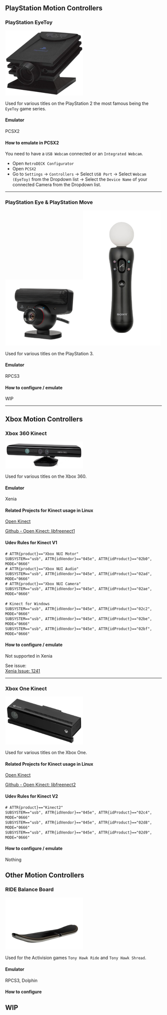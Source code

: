 ## PlayStation Motion Controllers

### PlayStation EyeToy

<img src="../../wiki_images/controllers/playstation-eye-toy.png" width="250">

Used for various titles on the PlayStation 2 the most famous being the `EyeToy` game series.

#### Emulator
PCSX2


#### How to emulate in PCSX2

You need to have a `USB Webcam` connected or an `Integrated Webcam`.

- Open `RetroDECK Configurator`
- Open `PCSX2`
- Go to `Settings` -> `Controllers` -> Select `USB Port` -> Select `Webcam (EyeToy)` from the Dropdown list -> Select the `Device Name` of your connected Camera from the Dropdown list.

---

### PlayStation Eye & PlayStation Move

<img src="../../wiki_images/controllers/playstation-eye.png" width="250"><img src="../../wiki_images/controllers/playstation-move.png" width="250">

Used for various titles on the PlayStation 3.

#### Emulator
RPCS3

#### How to configure / emulate

WIP

---

## Xbox Motion Controllers

### Xbox 360 Kinect

<img src="../../wiki_images/controllers/xbox-kinect-360.png" width="250">

Used for various titles on the Xbox 360.

#### Emulator
Xenia

#### Related Projects for Kinect usage in Linux

[Open Kinect](https://openkinect.org/wiki/Main_Page)

[Github - Open Kinect: libfreenect1](https://github.com/OpenKinect/libfreenect)

#### Udev Rules for Kinect V1

```
# ATTR{product}=="Xbox NUI Motor"
SUBSYSTEM=="usb", ATTR{idVendor}=="045e", ATTR{idProduct}=="02b0", MODE="0666"
# ATTR{product}=="Xbox NUI Audio"
SUBSYSTEM=="usb", ATTR{idVendor}=="045e", ATTR{idProduct}=="02ad", MODE="0666"
# ATTR{product}=="Xbox NUI Camera"
SUBSYSTEM=="usb", ATTR{idVendor}=="045e", ATTR{idProduct}=="02ae", MODE="0666"

# Kinect for Windows
SUBSYSTEM=="usb", ATTR{idVendor}=="045e", ATTR{idProduct}=="02c2", MODE="0666"
SUBSYSTEM=="usb", ATTR{idVendor}=="045e", ATTR{idProduct}=="02be", MODE="0666"
SUBSYSTEM=="usb", ATTR{idVendor}=="045e", ATTR{idProduct}=="02bf", MODE="0666"
```

#### How to configure / emulate

Not supported in Xenia

See issue:<br>
[Xenia Issue: 1241](https://github.com/xenia-project/xenia/issues/1241)

---

### Xbox One Kinect

<img src="../../wiki_images/controllers/xbox-kinect-one.png" width="250">

Used for various titles on the Xbox One.

#### Related Projects for Kinect usage in Linux

[Open Kinect](https://openkinect.org/wiki/Main_Page)

[Github - Open Kinect: libfreenect2](https://github.com/OpenKinect/libfreenect2)

#### Udev Rules for Kinect V2

```
# ATTR{product}=="Kinect2"
SUBSYSTEM=="usb", ATTR{idVendor}=="045e", ATTR{idProduct}=="02c4", MODE="0666"
SUBSYSTEM=="usb", ATTR{idVendor}=="045e", ATTR{idProduct}=="02d8", MODE="0666"
SUBSYSTEM=="usb", ATTR{idVendor}=="045e", ATTR{idProduct}=="02d9", MODE="0666"
```

#### How to configure / emulate

Nothing

## Other Motion Controllers


### RIDE Balance Board

<img src="../../wiki_images/controllers/ride-controller.png" width="250">

Used for the Activision games `Tony Hawk Ride` and `Tony Hawk Shread`.

#### Emulator
RPCS3, Dolphin

#### How to configure

WIP
---
